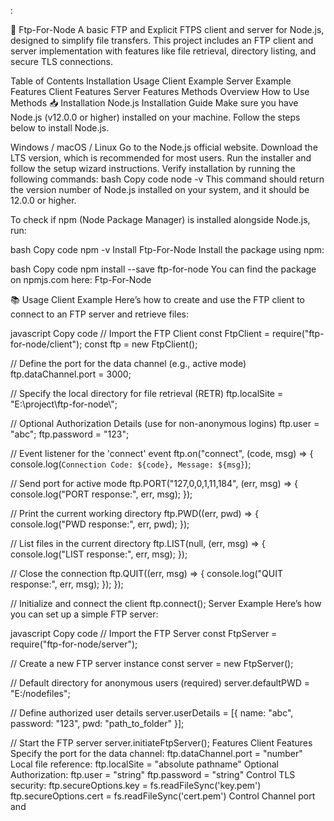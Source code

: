 :

🚀 Ftp-For-Node
A basic FTP and Explicit FTPS client and server for Node.js, designed to simplify file transfers. This project includes an FTP client and server implementation with features like file retrieval, directory listing, and secure TLS connections.




Table of Contents
Installation
Usage
Client Example
Server Example
Features
Client Features
Server Features
Methods Overview
How to Use Methods
📥 Installation
Node.js Installation Guide
Make sure you have Node.js (v12.0.0 or higher) installed on your machine. Follow the steps below to install Node.js.

Windows / macOS / Linux
Go to the Node.js official website.
Download the LTS version, which is recommended for most users.
Run the installer and follow the setup wizard instructions.
Verify installation by running the following commands:
bash
Copy code
node -v
This command should return the version number of Node.js installed on your system, and it should be 12.0.0 or higher.

To check if npm (Node Package Manager) is installed alongside Node.js, run:

bash
Copy code
npm -v
Install Ftp-For-Node
Install the package using npm:

bash
Copy code
npm install --save ftp-for-node
You can find the package on npmjs.com here: Ftp-For-Node

📚 Usage
Client Example
Here’s how to create and use the FTP client to connect to an FTP server and retrieve files:

javascript
Copy code
// Import the FTP Client
const FtpClient = require("ftp-for-node/client");
const ftp = new FtpClient();

// Define the port for the data channel (e.g., active mode)
ftp.dataChannel.port = 3000;

// Specify the local directory for file retrieval (RETR)
ftp.localSite = "E:\\project\\ftp-for-node\\";

// Optional Authorization Details (use for non-anonymous logins)
ftp.user = "abc";
ftp.password = "123";

// Event listener for the 'connect' event
ftp.on("connect", (code, msg) => {
  console.log(`Connection Code: ${code}, Message: ${msg}`);

  // Send port for active mode
  ftp.PORT("127,0,0,1,11,184", (err, msg) => {
    console.log("PORT response:", err, msg);
  });

  // Print the current working directory
  ftp.PWD((err, pwd) => {
    console.log("PWD response:", err, pwd);
  });

  // List files in the current directory
  ftp.LIST(null, (err, msg) => {
    console.log("LIST response:", err, msg);
  });

  // Close the connection
  ftp.QUIT((err, msg) => {
    console.log("QUIT response:", err, msg);
  });
});

// Initialize and connect the client
ftp.connect();
Server Example
Here’s how you can set up a simple FTP server:

javascript
Copy code
// Import the FTP Server
const FtpServer = require("ftp-for-node/server");

// Create a new FTP server instance
const server = new FtpServer();

// Default directory for anonymous users (required)
server.defaultPWD = "E:/nodefiles";

// Define authorized user details
server.userDetails = [{ name: "abc", password: "123", pwd: "path_to_folder" }];

// Start the FTP server
server.initiateFtpServer();
Features
Client Features
Specify the port for the data channel:
ftp.dataChannel.port = "number"
Local file reference:
ftp.localSite = "absolute pathname"
Optional Authorization:
ftp.user = "string"
ftp.password = "string"
Control TLS security:
ftp.secureOptions.key = fs.readFileSync('key.pem')
ftp.secureOptions.cert = fs.readFileSync('cert.pem')
Control Channel port and